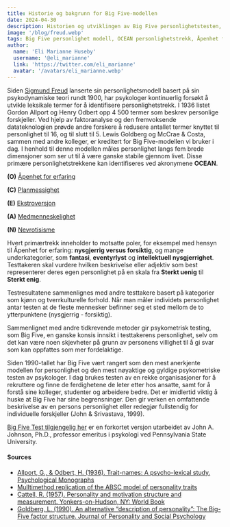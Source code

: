 ```yaml
---
title: Historie og bakgrunn for Big Five-modellen
date: 2024-04-30
description: Historien og utviklingen av Big Five personlighetstesten, som sporer dens opprinnelse fra tidlig 1900-talls psykologiske teorier til dens nåværende form, og fremhever dens bruk i ulike felt til tross for noen begrensninger i å beskrive individuelle personligheter fullstendig.
image: '/blog/freud.webp'
tags: Big Five personlighet modell, OCEAN personlighetstrekk, Åpenhet for erfaring, Planmessighet i personlighet, Ekstroversjonstrekk, Medmenneskelighetsfaktor, Nevrotisisme vurdering, Personlighetstesting, Psykometriske vurderinger, Historie om personlighetsteorier, Gordon Allport, Henry Odbert, Lewis Goldberg, McCrae og Costa, Stabilitet i personlighetstrekk, Personlighetsdimensjoner, Faktoranalyse i psykologi, Tverrkulturell personlighetsvurdering, Personlighetsverktøy for rekruttering, Begrensninger av Big Five-modellen, Fremskritt i personlighetsforskning
author:
  name: 'Eli Marianne Huseby'
  username: '@eli_marianne'
  link: 'https://twitter.com/eli_marianne'
  avatar: '/avatars/eli_marianne.webp'
---
```


Siden [Sigmund Freud](/articles/sigmund_freud) lanserte sin personlighetsmodell basert på sin psykodynamiske teori rundt 1900, har psykologer kontinuerlig forsøkt å utvikle leksikale termer for å identifisere personlighetstrekk. I 1936 listet Gordon Allport og Henry Odbert opp 4 500 termer som beskrev personlige forskjeller. Ved hjelp av faktoranalyse og den fremvoksende datateknologien prøvde andre forskere å redusere antallet termer knyttet til personlighet til 16, og til slutt til 5. Lewis Goldberg og McCrae & Costa, sammen med andre kolleger, er kreditert for Big Five-modellen vi bruker i dag. I henhold til denne modellen måles personlighet langs fem brede dimensjoner som ser ut til å være ganske stabile gjennom livet. Disse primære personlighetstrekkene kan identifiseres ved akronymene **OCEAN**.

**(O)** [Åpenhet for erfaring](/articles/openness_to_experience)

**(C)** [Planmessighet](/articles/conscientiousness)

**(E)** [Ekstroversjon](/articles/extraversion)

**(A)** [Medmenneskelighet](/articles/agreeableness)

**(N)** [Nevrotisisme](/articles/neuroticism)

Hvert primærtrekk inneholder to motsatte poler, for eksempel med hensyn til Åpenhet for erfaring: **nysgjerrig versus forsiktig**, og mange underkategorier, som **fantasi**, **eventyrlyst** og **intellektuell nysgjerrighet**. Testtakeren skal vurdere hvilken beskrivelse eller adjektiv som best representerer deres egen personlighet på en skala fra **Sterkt uenig** til **Sterkt enig**.

Testresultatene sammenlignes med andre testtakere basert på kategorier som kjønn og tverrkulturelle forhold. Når man måler individets personlighet antar testen at de fleste mennesker befinner seg et sted mellom de to ytterpunktene (nysgjerrig - forsiktig).

Sammenlignet med andre tidkrevende metoder gir psykometrisk testing, som Big Five, en ganske konsis innsikt i testtakerens personlighet, selv om det kan være noen skjevheter på grunn av personens villighet til å gi svar som kan oppfattes som mer fordelaktige.

Siden 1990-tallet har Big Five vært rangert som den mest anerkjente modellen for personlighet og den mest nøyaktige og gyldige psykometriske testen av psykologer. I dag brukes testen av en rekke organisasjoner for å rekruttere og finne de ferdighetene de leter etter hos ansatte, samt for å forstå sine kolleger, studenter og arbeidere bedre.
Det er imidlertid viktig å huske at Big Five har sine begrensninger. Den gir verken en omfattende beskrivelse av en persons personlighet eller redegjør fullstendig for individuelle forskjeller (John & Srivastava, 1999).

[Big Five Test tilgjengelig her](https://bigfive-test.com) er en forkortet versjon utarbeidet av John A. Johnson, Ph.D., professor emeritus i psykologi ved Pennsylvania State University.

#### **Sources**

- [Allport, G., & Odbert, H. (1936). Trait-names: A psycho-lexical study. Psychological Monographs](https://www.sciencedirect.com/science/article/abs/pii/S0092656616300496)
- [Mulltimethod replication of the ABSC model of personality traits](https://bpb-us-e1.wpmucdn.com/sites.psu.edu/dist/1/163537/files/2023/07/PPIE1994.pdf)
- [Cattell, R. (1957). Personality and motivation structure and measurement. Yonkers-on-Hudson, NY: World Book](https://books.google.no/books/about/Personality_and_Motivation_Structure_and.html?id=zNl-AAAAMAAJ&redir_esc=y)
- [Goldberg, L. (1990). An alternative “description of personality”: The Big-Five factor structure. Journal of Personality and Social Psychology](https://psycnet.apa.org/record/1991-09869-001)
